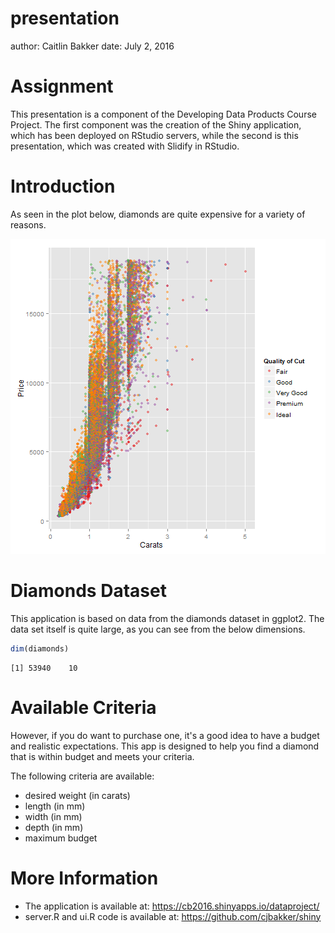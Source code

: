 presentation
========================================================
author: Caitlin Bakker
date: July 2, 2016

Assignment
========================================================

This presentation is a component of the Developing Data Products Course Project. The first component was the creation of the Shiny application, which has been deployed on RStudio servers, while the second is this presentation, which was created with Slidify in RStudio. 

Introduction
========================================================

As seen in the plot below, diamonds are quite expensive for a variety of reasons. 

![plot of chunk unnamed-chunk-1](presentation-figure/unnamed-chunk-1-1.png) 

Diamonds Dataset
========================================================

This application is based on data from the diamonds dataset in ggplot2. The data set itself is quite large, as you can see from the below dimensions. 


```r
dim(diamonds)
```

```
[1] 53940    10
```

Available Criteria
========================================================

However, if you do want to purchase one, it's a good idea to have a budget and realistic expectations. This app is designed to help you find a diamond that is within budget and meets your criteria. 

The following criteria are available:
- desired weight (in carats)
- length (in mm)
- width (in mm)
- depth (in mm)
- maximum budget

More Information
========================================================

- The application is available at: https://cb2016.shinyapps.io/dataproject/ 
- server.R and ui.R code is available at: https://github.com/cjbakker/shiny
